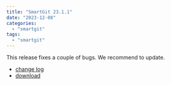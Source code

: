 ```yaml
---
title: "SmartGit 23.1.1"
date: "2023-12-08"
categories:
  - "smartgit"
tags:
  - "smartgit"
---
```


This release fixes a couple of bugs.
We recommend to update.

- [change log](https://www.syntevo.com/smartgit/changelog.txt)
- [download](https://www.syntevo.com/smartgit/download)
